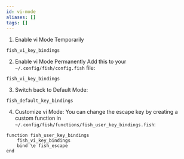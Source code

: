 ```yaml
---
id: vi-mode
aliases: []
tags: []
---
```


1. Enable vi Mode Temporarily

```fish
fish_vi_key_bindings
```

2. Enable vi Mode Permanently
   Add this to your `~/.config/fish/config.fish` file:

```fish
fish_vi_key_bindings
```

3. Switch back to Default Mode:

```fish
fish_default_key_bindings
```

4. Customize vi Mode:
   You can change the escape key by creating a custom function in
   `~/.config/fish/functions/fish_user_key_bindings.fish`:

```fish
function fish_user_key_bindings
    fish_vi_key_bindings
    bind \e fish_escape
end
```

